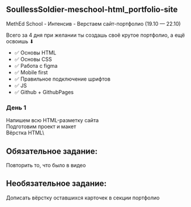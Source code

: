 ## SoullessSoldier-meschool-html_portfolio-site
MethEd School - Интенсив - Верстаем сайт-портфолио (19.10 — 22.10)

Всего за 4 дня при желании ты создашь своё крутое портфолио, а ещё  освоишь ⬇
⠀
* ✅ Основы HTML
* ✅ Основы CSS
* ✅ Работа с figma
* ✅ Mobile first
* ✅ Правильное подключение шрифтов
* ✅ JS
* ✅ Github + GithubPages

### День 1
 Напишем всю HTML-разметку сайта\
 Подготовим проект и макет\
 Вёрстка HTML\
 ## Обязательное задание:
 Повторить то, что было в видео

 ## Необязательное задание:
 Дописать вёрстку оставшихся карточек в секции портфолио